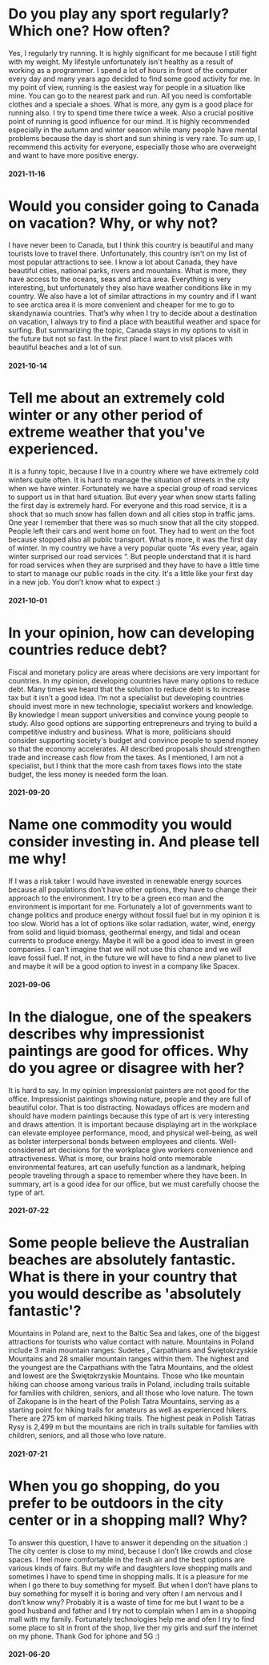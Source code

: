 # Do you play any sport regularly? Which one? How often?
Yes, I regularly try running. It is highly significant for me because I still fight with my weight. My lifestyle unfortunately isn't healthy as a result of working as a programmer.  I spend a lot of hours in front  of the computer every day and many years ago decided to find some good activity for me. In my point of view, running is the easiest way for people in a situation like mine. You can go to the nearest park and run. All you need is comfortable clothes and a speciale a shoes. What is more, any gym is a good place for running also. I try to spend time there twice a week. Also a crucial positive point of running is good influence for our mind. It is highly recommended especially in the autumn and winter season while many people have mental problems because the day is short and sun shining is very rare. To sum up, I recommend this activity for everyone, especially those who are overweight and want to have more positive energy. 
#### 2021-11-16


# Would you consider going to Canada on vacation? Why, or why not?
I have never been to Canada, but I think this country is beautiful and many tourists love to travel there. Unfortunately, this country isn't on my list of most popular attractions to see. I know a lot about Canada, they have beautiful cities, national parks, rivers  and mountains. What is more, they have access to the oceans, seas and artica area. Everything is very interesting, but unfortunately they also have weather conditions like in my country. We also have a lot of similar attractions in my country and if I want to see arctica area it is more convenient and cheaper for me to go to skandynawia countries. That’s why when I try to decide about a destination on vacation, I always try to find a place with beautiful weather and space for surfing. But summarizing the topic, Canada stays in my options to visit in the future but not so fast. In the first place I want to visit places with beautiful beaches  and a lot of sun. 
#### 2021-10-14

# Tell me about an extremely cold winter or any other period of extreme weather that you've experienced.
It is a funny topic, because I live in a country where we have extremely cold winters quite often. It is hard to manage the situation of streets in the city when we have winter. Fortunately we have a special group of road services to support us in that hard situation. But every year when snow starts falling the first day is extremely hard. For everyone and this road service, it is a shock that so much snow has fallen down and all cities stop in traffic jams. One year I remember that there was so much snow that all the city stopped. People left their cars and went home on foot. They had to went on the foot because stopped also all public transport. What is more, it was the first day of winter. In my country we have a very popular quote “As every year, again winter surprised our road services “. But people understand that it is hard for road services when they are surprised and they have to have  a little time to start to manage our public roads in the city. It's a little like your first day in a new job. You don’t know what to expect :)
#### 2021-10-01

# In your opinion, how can developing countries reduce debt?
Fiscal and monetary policy are areas where decisions are very important for countries. In my opinion, developing countries have many options to reduce debt. Many times we heard that the solution to reduce debt is to increase tax but it isn't a good idea.  I’m not a specialist but developing countries  should invest more  in new technologie, specialist workers and knowledge. By knowledge I mean support universities and convince young people to study. Also good options are supporting entrepreneurs and trying to build a competitive industry and business. What is more, politicians should consider supporting society's budget and convince people to spend money so that the economy accelerates. All described proposals should strengthen trade and increase cash flow from the taxes. As I mentioned, I am not a specialist, but I think that the more cash from taxes flows into the state budget, the less money is needed form the loan. 
#### 2021-09-20

# Name one commodity you would consider investing in. And please tell me why!
If I was a risk taker I would have invested in renewable energy sources because all populations don’t have other options,  they have to change their approach to the environment. I try to be a green eco man and the environment is important for me. Fortunately a lot of governments want to change politics and produce energy without fossil fuel but in my opinion it is too slow. World has a lot of options like solar radiation, water, wind, energy from solid and liquid biomass, geothermal energy, and tidal and ocean currents to produce energy. Maybe it will be a good idea to invest in green companies. I can't imagine that we will not use this chance and we will leave fossil fuel. If not, in the future we will have to find a new planet to live and maybe it will be a good option to invest in a company like Spacex. 
#### 2021-09-06

# In the dialogue, one of the speakers describes why impressionist paintings are good for offices. Why do you agree or disagree with her?
It is hard to say. In my opinion impressionist painters are not good for the office. Impressionist paintings showing nature, people and they are full of beautiful color. That is too distracting. Nowadays offices are modern and should have modern paintings because this type of art is very interesting and draws attention. It is important because displaying art in the workplace can elevate employee performance, mood, and physical well-being, as well as bolster interpersonal bonds between employees and clients. Well-considered art decisions for the workplace give workers convenience and attractiveness. What is more, our brains hold onto memorable environmental features, art can usefully function as a landmark, helping people traveling through a space to remember where they have been. In summary, art is a good idea for our office, but we must carefully choose the type of art.
#### 2021-07-22

# Some people believe the Australian beaches are absolutely fantastic. What is there in your country that you would describe as 'absolutely fantastic'?
Mountains in Poland are, next to the Baltic Sea and lakes, one of the biggest attractions for tourists who value contact with nature. Mountains in Poland include 3 main mountain ranges: Sudetes , Carpathians and Świętokrzyskie Mountains and 28 smaller mountain ranges within them. The highest and the youngest are the Carpathians with the Tatra Mountains, and the oldest and lowest are the Świętokrzyskie Mountains. Those who like mountain hiking can choose among various trails in Poland, including trails suitable for families with children, seniors, and all those who love nature. The town of Zakopane is in the heart of the Polish Tatra Mountains, serving as a starting point for hiking trails for amateurs as well as experienced hikers. There are 275 km of marked hiking trails. The highest peak in Polish Tatras Rysy is 2,499 m but the mountains are rich in trails suitable for families with children, seniors, and all those who love nature.
#### 2021-07-21

# When you go shopping, do you prefer to be outdoors in the city center or in a shopping mall? Why?
To answer this question, I have to answer it depending on the situation :) The city center is close to my mind, because I don’t like crowds and close spaces. I feel more comfortable in the fresh air and the best options are various kinds of fairs. But my wife and daughters love shopping malls and sometimes I have to spend time in shopping malls. It is a pleasure for me when I go there to buy something for myself. But when I don’t have plans to buy something for myself it is boring and very often I am nervous and I don’t know wny? Probably it is a waste of time for me but I want to be a good husband and father and I try not to complain when I am in a shopping mall with my family. Fortunately technologies help me and ofen I try to find some place to sit in front of the shop, live ther my girls and surf the internet on my phone.  Thank God for iphone and 5G :) 
#### 2021-06-20
